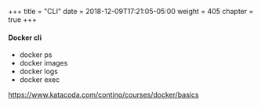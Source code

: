 +++
title = "CLI"
date = 2018-12-09T17:21:05-05:00
weight = 405
chapter = true
+++

#### Docker cli

* docker ps
* docker images 
* docker logs
* docker exec

https://www.katacoda.com/contino/courses/docker/basics 

